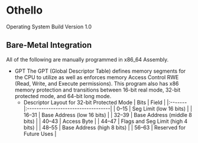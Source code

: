 # Othello

Operating System Build Version 1.0

## Bare-Metal Integration

All of the following are manually programmed in x86_64 Assembly.

- GPT
The GPT (Global Descriptor Table) defines memory segments for the CPU to utilize as well as enforces memory Access Control RWE (Read, Write, and Execute permissions). This program also has x86 memory protection and transitions between 16-bit real mode, 32-bit protected mode, and 64-bit long mode.
  - Descriptor Layout for 32-bit Protected Mode
| Bits   | Field                              |
|:-------|:-----------------------------------|
| 0–15   | Seg Limit (low 16 bits)            |
| 16–31  | Base Address (low 16 bits)         |
| 32–39  | Base Address (middle 8 bits)       |
| 40–43  | Access Byte                        |
| 44–47  | Flags and Seg Limit (high 4 bits)  |
| 48–55  | Base Address (high 8 bits)         |
| 56–63  | Reserved for Future Uses           |
